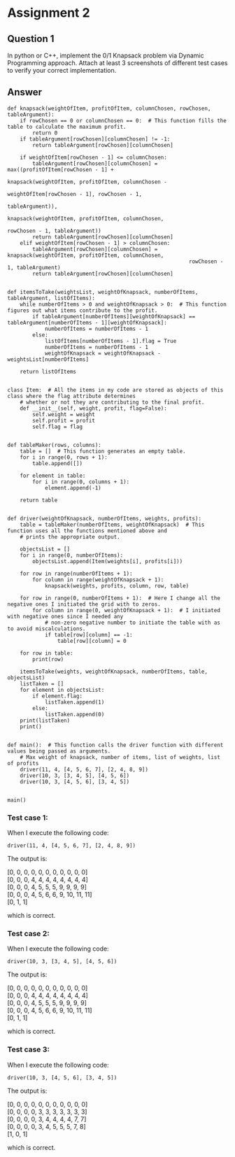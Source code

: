 # Assignment 2

## Question 1
In python or C++, implement the 0/1 Knapsack problem via Dynamic Programming approach. Attach at least 3 screenshots of different test cases to verify your correct implementation. 

## Answer
```
def knapsack(weightOfItem, profitOfItem, columnChosen, rowChosen, tableArgument):
    if rowChosen == 0 or columnChosen == 0:  # This function fills the table to calculate the maximum profit.
        return 0
    if tableArgument[rowChosen][columnChosen] != -1:
        return tableArgument[rowChosen][columnChosen]

    if weightOfItem[rowChosen - 1] <= columnChosen:
        tableArgument[rowChosen][columnChosen] = max((profitOfItem[rowChosen - 1] +
                                                      knapsack(weightOfItem, profitOfItem, columnChosen -
                                                               weightOfItem[rowChosen - 1], rowChosen - 1,
                                                               tableArgument)),
                                                     knapsack(weightOfItem, profitOfItem, columnChosen,
                                                              rowChosen - 1, tableArgument))
        return tableArgument[rowChosen][columnChosen]
    elif weightOfItem[rowChosen - 1] > columnChosen:
        tableArgument[rowChosen][columnChosen] = knapsack(weightOfItem, profitOfItem, columnChosen,
                                                          rowChosen - 1, tableArgument)
        return tableArgument[rowChosen][columnChosen]


def itemsToTake(weightsList, weightOfKnapsack, numberOfItems, tableArgument, listOfItems):
    while numberOfItems > 0 and weightOfKnapsack > 0:  # This function figures out what items contribute to the profit.
        if tableArgument[numberOfItems][weightOfKnapsack] == tableArgument[numberOfItems - 1][weightOfKnapsack]:
            numberOfItems = numberOfItems - 1
        else:
            listOfItems[numberOfItems - 1].flag = True
            numberOfItems = numberOfItems - 1
            weightOfKnapsack = weightOfKnapsack - weightsList[numberOfItems]

    return listOfItems


class Item:  # All the items in my code are stored as objects of this class where the flag attribute determines
    # whether or not they are contributing to the final profit.
    def __init__(self, weight, profit, flag=False):
        self.weight = weight
        self.profit = profit
        self.flag = flag


def tableMaker(rows, columns):
    table = []  # This function generates an empty table.
    for i in range(0, rows + 1):
        table.append([])

    for element in table:
        for i in range(0, columns + 1):
            element.append(-1)

    return table


def driver(weightOfKnapsack, numberOfItems, weights, profits):
    table = tableMaker(numberOfItems, weightOfKnapsack)  # This function uses all the functions mentioned above and
    # prints the appropriate output.

    objectsList = []
    for i in range(0, numberOfItems):
        objectsList.append(Item(weights[i], profits[i]))

    for row in range(numberOfItems + 1):
        for column in range(weightOfKnapsack + 1):
            knapsack(weights, profits, column, row, table)

    for row in range(0, numberOfItems + 1):  # Here I change all the negative ones I initiated the grid with to zeros.
        for column in range(0, weightOfKnapsack + 1):  # I initiated with negative ones since I needed any
            # non-zero negative number to initiate the table with as to avoid miscalculations.
            if table[row][column] == -1:
                table[row][column] = 0

    for row in table:
        print(row)

    itemsToTake(weights, weightOfKnapsack, numberOfItems, table, objectsList)
    listTaken = []
    for element in objectsList:
        if element.flag:
            listTaken.append(1)
        else:
            listTaken.append(0)
    print(listTaken)
    print()


def main():  # This function calls the driver function with different values being passed as arguments.
    # Max weight of knapsack, number of items, list of weights, list of profits
    driver(11, 4, [4, 5, 6, 7], [2, 4, 8, 9])
    driver(10, 3, [3, 4, 5], [4, 5, 6])
    driver(10, 3, [4, 5, 6], [3, 4, 5])


main()
```
### Test case 1:

When I execute the following code:

```
driver(11, 4, [4, 5, 6, 7], [2, 4, 8, 9])
```
The output is:

[0, 0, 0, 0, 0, 0, 0, 0, 0, 0, 0] <br>
[0, 0, 0, 4, 4, 4, 4, 4, 4, 4, 4]<br>
[0, 0, 0, 4, 5, 5, 5, 9, 9, 9, 9]<br>
[0, 0, 0, 4, 5, 6, 6, 9, 10, 11, 11]<br>
[0, 1, 1]<br>

which is correct.

### Test case 2:

When I execute the following code:

```
driver(10, 3, [3, 4, 5], [4, 5, 6])
```
The output is:

[0, 0, 0, 0, 0, 0, 0, 0, 0, 0, 0] <br>
[0, 0, 0, 4, 4, 4, 4, 4, 4, 4, 4]<br>
[0, 0, 0, 4, 5, 5, 5, 9, 9, 9, 9]<br>
[0, 0, 0, 4, 5, 6, 6, 9, 10, 11, 11]<br>
[0, 1, 1]<br>

which is correct.

### Test case 3:

When I execute the following code:

```
driver(10, 3, [4, 5, 6], [3, 4, 5])

```
The output is:

[0, 0, 0, 0, 0, 0, 0, 0, 0, 0, 0] <br>
[0, 0, 0, 0, 3, 3, 3, 3, 3, 3, 3]<br>
[0, 0, 0, 0, 3, 4, 4, 4, 4, 7, 7]<br>
[0, 0, 0, 0, 3, 4, 5, 5, 5, 7, 8]<br>
[1, 0, 1]<br>

which is correct.


